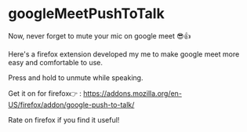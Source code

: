 # googleMeetPushToTalk

Now, never forget to mute your mic on google meet 😎👍

Here's a firefox extension developed my me to make google meet more easy and comfortable to use.

Press and hold <right alt> to unmute while speaking.

Get it on for firefox👉 : https://addons.mozilla.org/en-US/firefox/addon/google-push-to-talk/

Rate on firefox if you find it useful!

